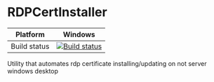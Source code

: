 # RDPCertInstaller

Platform | Windows 
---------|---------
Build status | [![Build status](https://ci.appveyor.com/api/projects/status/cikrnxtvx86ipn19?svg=true)](https://ci.appveyor.com/project/HumMan/rdpcertinstaller)

Utility that automates rdp certificate installing/updating on not server windows desktop

